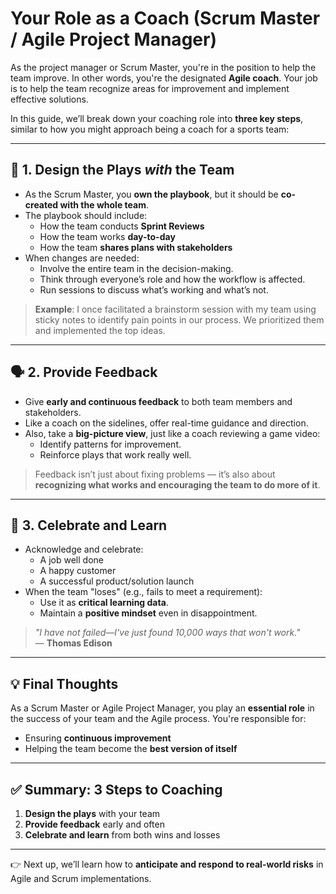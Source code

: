 # Your Role as a Coach (Scrum Master / Agile Project Manager)

As the project manager or Scrum Master, you're in the position to help the team improve. In other words, you're the designated **Agile coach**. Your job is to help the team recognize areas for improvement and implement effective solutions.

In this guide, we’ll break down your coaching role into **three key steps**, similar to how you might approach being a coach for a sports team:

---

## 🧠 1. Design the Plays *with* the Team

- As the Scrum Master, you **own the playbook**, but it should be **co-created with the whole team**.
- The playbook should include:
  - How the team conducts **Sprint Reviews**
  - How the team works **day-to-day**
  - How the team **shares plans with stakeholders**
- When changes are needed:
  - Involve the entire team in the decision-making.
  - Think through everyone’s role and how the workflow is affected.
  - Run sessions to discuss what’s working and what’s not.

> **Example**: I once facilitated a brainstorm session with my team using sticky notes to identify pain points in our process. We prioritized them and implemented the top ideas.

---

## 🗣️ 2. Provide Feedback

- Give **early and continuous feedback** to both team members and stakeholders.
- Like a coach on the sidelines, offer real-time guidance and direction.
- Also, take a **big-picture view**, just like a coach reviewing a game video:
  - Identify patterns for improvement.
  - Reinforce plays that work really well.

> Feedback isn’t just about fixing problems — it’s also about **recognizing what works and encouraging the team to do more of it**.

---

## 🎉 3. Celebrate and Learn

- Acknowledge and celebrate:
  - A job well done
  - A happy customer
  - A successful product/solution launch
- When the team "loses" (e.g., fails to meet a requirement):
  - Use it as **critical learning data**.
  - Maintain a **positive mindset** even in disappointment.

> *"I have not failed—I've just found 10,000 ways that won't work."*  
> — **Thomas Edison**

---

## 💡 Final Thoughts

As a Scrum Master or Agile Project Manager, you play an **essential role** in the success of your team and the Agile process. You're responsible for:

- Ensuring **continuous improvement**
- Helping the team become the **best version of itself**

---

## ✅ Summary: 3 Steps to Coaching

1. **Design the plays** with your team  
2. **Provide feedback** early and often  
3. **Celebrate and learn** from both wins and losses

---

👉 Next up, we’ll learn how to **anticipate and respond to real-world risks** in Agile and Scrum implementations.
